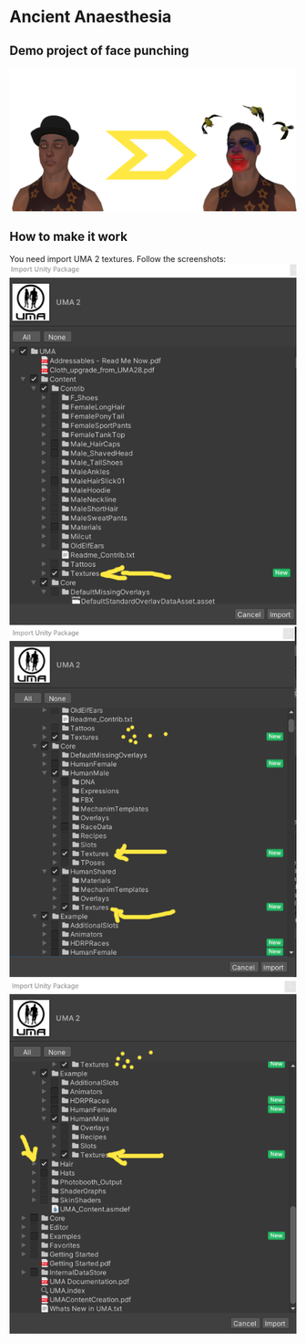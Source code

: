 # Ancient Anaesthesia

## Demo project of face punching
![UMA Title pic](Assets/_data/docs/damage_0_1.png)

## How to make it work
You need import UMA 2 textures. Follow the screenshots:
![UMA import pic 0](Assets/_data/docs/uma_import_textures_0.png)
![UMA import pic 0](Assets/_data/docs/uma_import_textures_1.png)
![UMA import pic 0](Assets/_data/docs/uma_import_textures_2.png)
